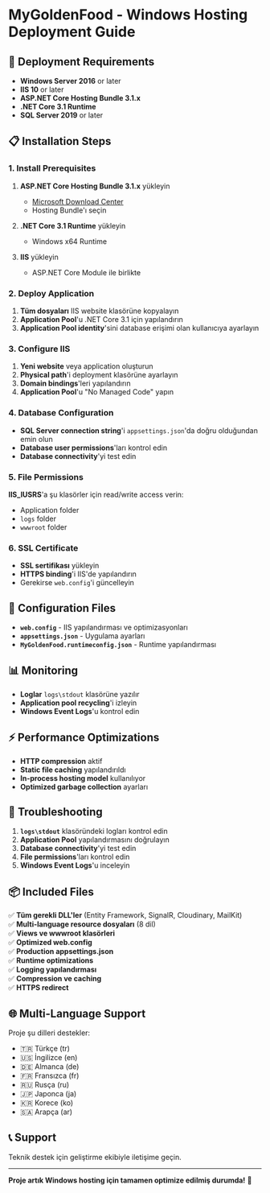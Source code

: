 # MyGoldenFood - Windows Hosting Deployment Guide

## 🚀 Deployment Requirements

- **Windows Server 2016** or later
- **IIS 10** or later
- **ASP.NET Core Hosting Bundle 3.1.x**
- **.NET Core 3.1 Runtime**
- **SQL Server 2019** or later

## 📋 Installation Steps

### 1. Install Prerequisites

1. **ASP.NET Core Hosting Bundle 3.1.x** yükleyin
   - [Microsoft Download Center](https://dotnet.microsoft.com/download/dotnet/3.1)
   - Hosting Bundle'ı seçin

2. **.NET Core 3.1 Runtime** yükleyin
   - Windows x64 Runtime

3. **IIS** yükleyin
   - ASP.NET Core Module ile birlikte

### 2. Deploy Application

1. **Tüm dosyaları** IIS website klasörüne kopyalayın
2. **Application Pool**'u .NET Core 3.1 için yapılandırın
3. **Application Pool identity**'sini database erişimi olan kullanıcıya ayarlayın

### 3. Configure IIS

1. **Yeni website** veya application oluşturun
2. **Physical path**'i deployment klasörüne ayarlayın
3. **Domain bindings**'leri yapılandırın
4. **Application Pool**'u "No Managed Code" yapın

### 4. Database Configuration

- **SQL Server connection string**'i `appsettings.json`'da doğru olduğundan emin olun
- **Database user permissions**'ları kontrol edin
- **Database connectivity**'yi test edin

### 5. File Permissions

**IIS_IUSRS**'a şu klasörler için read/write access verin:
- Application folder
- `logs` folder
- `wwwroot` folder

### 6. SSL Certificate

- **SSL sertifikası** yükleyin
- **HTTPS binding**'i IIS'de yapılandırın
- Gerekirse `web.config`'i güncelleyin

## 📁 Configuration Files

- **`web.config`** - IIS yapılandırması ve optimizasyonları
- **`appsettings.json`** - Uygulama ayarları
- **`MyGoldenFood.runtimeconfig.json`** - Runtime yapılandırması

## 📊 Monitoring

- **Loglar** `logs\stdout` klasörüne yazılır
- **Application pool recycling**'i izleyin
- **Windows Event Logs**'u kontrol edin

## ⚡ Performance Optimizations

- **HTTP compression** aktif
- **Static file caching** yapılandırıldı
- **In-process hosting model** kullanılıyor
- **Optimized garbage collection** ayarları

## 🔧 Troubleshooting

1. **`logs\stdout`** klasöründeki logları kontrol edin
2. **Application Pool** yapılandırmasını doğrulayın
3. **Database connectivity**'yi test edin
4. **File permissions**'ları kontrol edin
5. **Windows Event Logs**'u inceleyin

## 📦 Included Files

✅ **Tüm gerekli DLL'ler** (Entity Framework, SignalR, Cloudinary, MailKit)  
✅ **Multi-language resource dosyaları** (8 dil)  
✅ **Views ve wwwroot klasörleri**  
✅ **Optimized web.config**  
✅ **Production appsettings.json**  
✅ **Runtime optimizations**  
✅ **Logging yapılandırması**  
✅ **Compression ve caching**  
✅ **HTTPS redirect**  

## 🌐 Multi-Language Support

Proje şu dilleri destekler:
- 🇹🇷 Türkçe (tr)
- 🇺🇸 İngilizce (en)
- 🇩🇪 Almanca (de)
- 🇫🇷 Fransızca (fr)
- 🇷🇺 Rusça (ru)
- 🇯🇵 Japonca (ja)
- 🇰🇷 Korece (ko)
- 🇸🇦 Arapça (ar)

## 📞 Support

Teknik destek için geliştirme ekibiyle iletişime geçin.

---

**Proje artık Windows hosting için tamamen optimize edilmiş durumda!** 🎉 